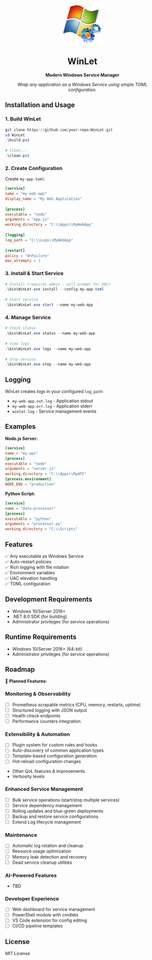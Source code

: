 <div align="center">

<img src="winlet.png" alt="WinLet Logo" width="128" height="128">

# WinLet

**Modern Windows Service Manager**

*Wrap any application as a Windows Service using simple TOML configuration.*

</div>

## Installation and Usage

### 1. Build WinLet
```powershell
git clone https://github.com/your-repo/WinLet.git
cd WinLet
.\build.ps1

# Clean...
.\clean.ps1
```

### 2. Create Configuration
Create `my-app.toml`:
```toml
[service]
name = "my-web-app"
display_name = "My Web Application"

[process]
executable = "node"
arguments = "app.js"
working_directory = "C:\\Apps\\MyWebApp"

[logging]
log_path = "C:\\Logs\\MyWebApp"

[restart]
policy = "OnFailure"
max_attempts = 3
```

### 3. Install & Start Service
```powershell
# Install (requires admin - will prompt for UAC)
.\bin\WinLet.exe install --config my-app.toml

# Start service
.\bin\WinLet.exe start --name my-web-app
```

### 4. Manage Service
```powershell
# Check status
.\bin\WinLet.exe status --name my-web-app

# View logs
.\bin\WinLet.exe logs --name my-web-app

# Stop service
.\bin\WinLet.exe stop --name my-web-app
```

## Logging

WinLet creates logs in your configured `log_path`:
- `my-web-app.out.log` - Application stdout
- `my-web-app.err.log` - Application stderr  
- `winlet.log` - Service management events

## Examples

**Node.js Server:**
```toml
[service]
name = "my-api"
[process]
executable = "node"
arguments = "server.js"
working_directory = "C:\\Apps\\MyAPI"
[process.environment]
NODE_ENV = "production"
```

**Python Script:**
```toml
[service]
name = "data-processor"
[process]
executable = "python"
arguments = "processor.py"
working_directory = "C:\\Scripts"
```

## Features

✅ Any executable as Windows Service  
✅ Auto-restart policies  
✅ Rich logging with file rotation  
✅ Environment variables  
✅ UAC elevation handling  
✅ TOML configuration  

## Development Requirements 

- Windows 10/Server 2016+
- .NET 8.0 SDK (for building)
- Administrator privileges (for service operations)

## Runtime Requirements

- Windows 10/Server 2016+ (64-bit)
- Administrator privileges (for service operations)

## Roadmap

🚧 **Planned Features:**

### Monitoring & Observability
- [ ] Prometheus scrapable metrics (CPU, memory, restarts, uptime)
- [ ] Structured logging with JSON output
- [ ] Health check endpoints
- [ ] Performance counters integration

### Extensibility & Automation  
- [ ] Plugin system for custom rules and hooks
- [ ] Auto-discovery of common application types
- [ ] Template-based configuration generation
- [ ] Hot-reload configuration changes
- Other QoL features & improvements
- Verbosity levels

### Enhanced Service Management
- [ ] Bulk service operations (start/stop multiple services)
- [ ] Service dependency management
- [ ] Rolling updates and blue-green deployments
- [ ] Backup and restore service configurations
- [ ] Extend Log lifecycle management

### Maintenance
- [ ] Automatic log rotation and cleanup
- [ ] Resource usage optimization
- [ ] Memory leak detection and recovery
- [ ] Dead service cleanup utilities

### AI-Powered Features
- TBD

### Developer Experience
- [ ] Web dashboard for service management
- [ ] PowerShell module with cmdlets
- [ ] VS Code extension for config editing
- [ ] CI/CD pipeline templates

## License

MIT License